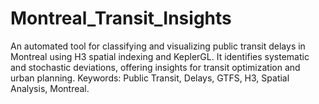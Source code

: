 # Montreal_Transit_Insights
An automated tool for classifying and visualizing public transit delays in Montreal using H3 spatial indexing and KeplerGL. It identifies systematic and stochastic deviations, offering insights for transit optimization and urban planning. Keywords: Public Transit, Delays, GTFS, H3, Spatial Analysis, Montreal.
